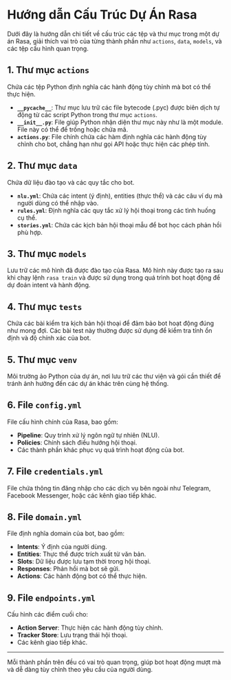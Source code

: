 # Hướng dẫn Cấu Trúc Dự Án Rasa

Dưới đây là hướng dẫn chi tiết về cấu trúc các tệp và thư mục trong một dự án Rasa, giải thích vai trò của từng thành phần như `actions`, `data`, `models`, và các tệp cấu hình quan trọng.

## 1. Thư mục `actions`
Chứa các tệp Python định nghĩa các hành động tùy chỉnh mà bot có thể thực hiện.

- **`__pycache__`**: Thư mục lưu trữ các file bytecode (.pyc) được biên dịch tự động từ các script Python trong thư mục `actions`.
- **`__init__.py`**: File giúp Python nhận diện thư mục này như là một module. File này có thể để trống hoặc chứa mã.
- **`actions.py`**: File chính chứa các hàm định nghĩa các hành động tùy chỉnh cho bot, chẳng hạn như gọi API hoặc thực hiện các phép tính.

## 2. Thư mục `data`
Chứa dữ liệu đào tạo và các quy tắc cho bot.

- **`nlu.yml`**: Chứa các intent (ý định), entities (thực thể) và các câu ví dụ mà người dùng có thể nhập vào.
- **`rules.yml`**: Định nghĩa các quy tắc xử lý hội thoại trong các tình huống cụ thể.
- **`stories.yml`**: Chứa các kịch bản hội thoại mẫu để bot học cách phản hồi phù hợp.

## 3. Thư mục `models`
Lưu trữ các mô hình đã được đào tạo của Rasa. Mô hình này được tạo ra sau khi chạy lệnh `rasa train` và được sử dụng trong quá trình bot hoạt động để dự đoán intent và hành động.

## 4. Thư mục `tests`
Chứa các bài kiểm tra kịch bản hội thoại để đảm bảo bot hoạt động đúng như mong đợi. Các bài test này thường được sử dụng để kiểm tra tính ổn định và độ chính xác của bot.

## 5. Thư mục `venv`
Môi trường ảo Python của dự án, nơi lưu trữ các thư viện và gói cần thiết để tránh ảnh hưởng đến các dự án khác trên cùng hệ thống.

## 6. File `config.yml`
File cấu hình chính của Rasa, bao gồm:

- **Pipeline**: Quy trình xử lý ngôn ngữ tự nhiên (NLU).
- **Policies**: Chính sách điều hướng hội thoại.
- Các thành phần khác phục vụ quá trình hoạt động của bot.

## 7. File `credentials.yml`
File chứa thông tin đăng nhập cho các dịch vụ bên ngoài như Telegram, Facebook Messenger, hoặc các kênh giao tiếp khác.

## 8. File `domain.yml`
File định nghĩa domain của bot, bao gồm:

- **Intents**: Ý định của người dùng.
- **Entities**: Thực thể được trích xuất từ văn bản.
- **Slots**: Dữ liệu được lưu tạm thời trong hội thoại.
- **Responses**: Phản hồi mà bot sẽ gửi.
- **Actions**: Các hành động bot có thể thực hiện.

## 9. File `endpoints.yml`
Cấu hình các điểm cuối cho:

- **Action Server**: Thực hiện các hành động tùy chỉnh.
- **Tracker Store**: Lưu trạng thái hội thoại.
- Các kênh giao tiếp khác.

---
Mỗi thành phần trên đều có vai trò quan trọng, giúp bot hoạt động mượt mà và dễ dàng tùy chỉnh theo yêu cầu của người dùng.
